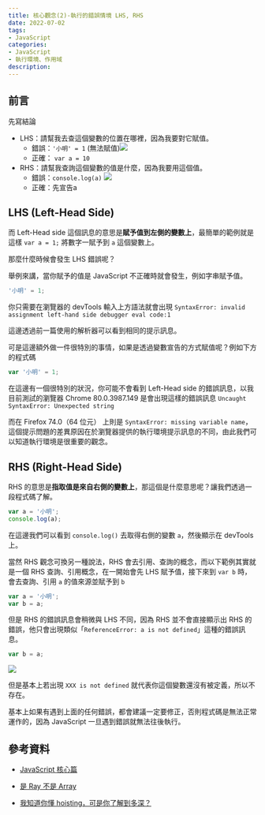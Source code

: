 ```yaml
---
title: 核心觀念(2)-執行的錯誤情境 LHS, RHS
date: 2022-07-02
tags:
- JavaScript
categories:
- JavaScript
- 執行環境、作用域
description:
---
```


## 前言

先寫結論
- LHS：請幫我去查這個變數的位置在哪裡，因為我要對它賦值。
  - 錯誤：`'小明' = 1` (無法賦值)![](https://i.imgur.com/ppM8ckq.png)
  - 正確： `var a = 10`
- RHS：請幫我查詢這個變數的值是什麼，因為我要用這個值。
  - 錯誤：`console.log(a)` ![](https://i.imgur.com/rSoP6gx.png)
  - 正確：先宣告a
## LHS (Left-Head Side)

而 Left-Head side 這個訊息的意思是**賦予值到左側的變數上**，最簡單的範例就是這樣 `var a = 1;` 將數字一賦予到 `a` 這個變數上。

那麼什麼時候會發生 LHS 錯誤呢？

舉例來講，當你賦予的值是 JavaScript 不正確時就會發生，例如字串賦予值。


```javascript
'小明' = 1;
```

你只需要在瀏覽器的 devTools 輸入上方語法就會出現 `SyntaxError: invalid assignment left-hand side debugger eval code:1`

這邊透過前一篇使用的解析器可以看到相同的提示訊息。

可是這邊額外做一件很特別的事情，如果是透過變數宣告的方式賦值呢？例如下方的程式碼


```javascript
var '小明' = 1;
```

在這邊有一個很特別的狀況，你可能不會看到 Left-Head side 的錯誤訊息，以我目前測試的瀏覽器 Chrome 80.0.3987.149 是會出現這樣的錯誤訊息 `Uncaught SyntaxError: Unexpected string`

而在 Firefox 74.0（64 位元） 上則是 `SyntaxError: missing variable name`，這個提示問題的差異原因在於瀏覽器提供的執行環境提示訊息的不同，由此我們可以知道執行環境是很重要的觀念。



## RHS (Right-Head Side)


RHS 的意思是**指取值是來自右側的變數上**，那這個是什麼意思呢？讓我們透過一段程式碼了解。


```javascript
var a = '小明';
console.log(a);
```

在這邊我們可以看到 `console.log()` 去取得右側的變數 `a`，然後顯示在 devTools 上。

當然 RHS 觀念可換另一種說法，RHS 會去引用、查詢的概念，而以下範例其實就是一個 RHS 查詢、引用概念，在一開始會先 LHS 賦予值，接下來到 `var b` 時，會去查詢、引用 `a` 的值來源並賦予到 `b`


```javascript
var a = '小明';
var b = a;
```

但是 RHS 的錯誤訊息會稍微與 LHS 不同，因為 RHS 並不會直接顯示出 RHS 的錯誤，他只會出現類似「`ReferenceError: a is not defined`」這種的錯誤訊息。

```javascript
var b = a;
```
![](https://i.imgur.com/1UjlDbN.png)


但是基本上若出現 `XXX is not defined` 就代表你這個變數還沒有被定義，所以不存在。

基本上如果有遇到上面的任何錯誤，都會建議一定要修正，否則程式碼是無法正常運作的，因為 JavaScript 一旦遇到錯誤就無法往後執行。



## 參考資料
- [JavaScript 核心篇](https://www.hexschool.com/courses/js-core.html)

- [是 Ray 不是 Array](https://israynotarray.com/javascript/20200405/949633773/)

- [我知道你懂 hoisting，可是你了解到多深？](https://blog.techbridge.cc/2018/11/10/javascript-hoisting/)